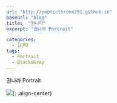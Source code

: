 ```yaml
---
url: "http://pepticthrone291.github.io"
baseurl: "blog"
title:  "권나라"
excerpt: "권나라 Portrait"

categories:
  - 1PPD
tags:
  - Portrait
  - Black&Gray
---
```

권나라 Portrait

![](../../assets/images/kwon-nara-procreate.jpg){: .align-center}